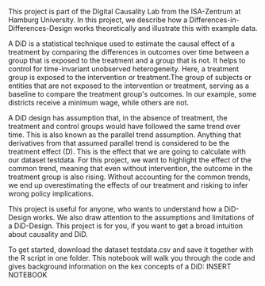 This project is part of the Digital Causality Lab from the ISA-Zentrum at Hamburg University. In this project, we describe how a Differences-in-Differences-Design works theoretically and illustrate this with example data. 


A DiD is a statistical technique used to estimate the causal effect of a treatment by comparing the differences in outcomes over time between a group that is exposed to the treatment and a group that is not. It helps to control for time-invariant unobserved heterogeneity. Here, a treatment group is exposed to the intervention or treatment.The group of subjects or entities that are not exposed to the intervention or treatment, serving as a baseline to compare the treatment group's outcomes. In our example, some districts receive a minimum wage, while others are not.

A DiD design has assumption that, in the absence of treatment, the treatment and control groups would have followed the same trend over time. This is also known as the parallel trend assumption. Anything that derivatives from that assumed parallel trend is considered to be the treatment effect (D). This is the effect that we are going to calculate with our dataset testdata. For this project, we want to highlight the effect of the common trend, meaning that even without intervention, the outcome in the treatment group is also rising. Without accounting for the common trends, we end up overestimating the effects of our treatment and risking to infer wrong policy implications.

This project is useful for anyone, who wants to understand how a DiD-Design works. We also draw attention to the assumptions and limitations of a DiD-Design. This project is for you, if you want to get a 
broad intuition about causality and DiD. 

To get started, download the dataset testdata.csv and save it together with the R script in one folder. This notebook will walk you through the code and gives background information on the kex concepts of a DiD: INSERT NOTEBOOK 
